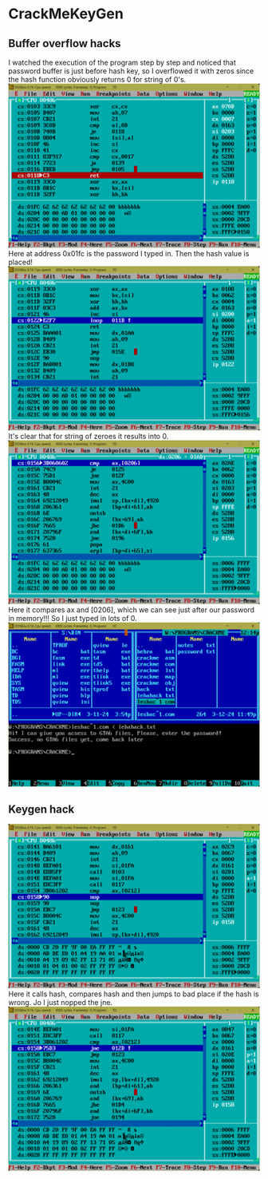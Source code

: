 # CrackMeKeyGen

## Buffer overflow hacks

I watched the execution of the program step by
step and noticed that password buffer is just before
hash key, so I overflowed it with zeros since
the hash function obviously returns 0 for string of 
0's.![alt text](img/image.png)
Here at address 0x01fc is the password I typed in. Then the hash value is placed!
![alt text](img/image-1.png)
It's clear that for string of zeroes it results into 0.
![alt text](img/image-2.png)
Here it compares ax and [0206], which
we can see just after our password in memory!!!
So I just typed in lots of 0.
![alt text](img/image-3.png)

## Keygen hack
![alt text](img/image-4.png)
Here it calls hash, compares hash and then jumps to
bad place if the hash is wrong. Jo I just nopped
the jne.
![alt text](img/image-5.png)

